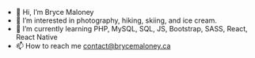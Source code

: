 - 👋 Hi, I’m Bryce Maloney
- 👀 I’m interested in photography, hiking, skiing, and ice cream.
- 🌱 I’m currently learning PHP, MySQL, SQL, JS, Bootstrap, SASS, React, React Native
- 📫 How to reach me contact@brycemaloney.ca
